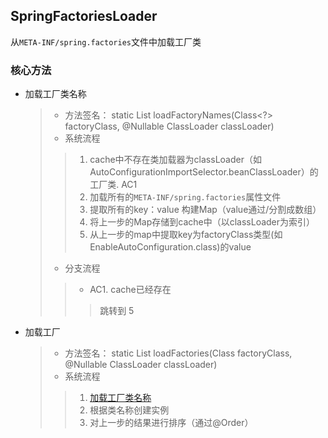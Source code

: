 ## SpringFactoriesLoader

从`META-INF/spring.factories`文件中加载工厂类

### 核心方法
* <a name="ac001">加载工厂类名称</a>
  > * 方法签名： static List<String> loadFactoryNames(Class<?> factoryClass, @Nullable ClassLoader classLoader)
  > * 系统流程
  >> 1. cache中不存在类加载器为classLoader（如 AutoConfigurationImportSelector.beanClassLoader）的工厂类. AC1
  >> 2. 加载所有的`META-INF/spring.factories`属性文件
  >> 3. 提取所有的key：value 构建Map（value通过/分割成数组）
  >> 4. 将上一步的Map存储到cache中（以classLoader为索引）
  >> 5. 从上一步的map中提取key为factoryClass类型(如 EnableAutoConfiguration.class)的value
  > * 分支流程
  >> * AC1. cache已经存在
  >>> 跳转到 5

* 加载工厂
  > * 方法签名： static <T> List<T> loadFactories(Class<T> factoryClass, @Nullable ClassLoader classLoader)
    > * 系统流程
    >> 1. <a href="ac001">加载工厂类名称</a>
    >> 2. 根据类名称创建实例
    >> 3. 对上一步的结果进行排序（通过@Order）